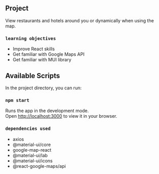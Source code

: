 ## Project
View restaurants and hotels around you or dynamically when using the map.

### `learning objectives`
+ Improve React skills
+ Get familiar with Google Maps API
+ Get familiar with MUI library

## Available Scripts

In the project directory, you can run:

### `npm start`

Runs the app in the development mode.\
Open [http://localhost:3000](http://localhost:3000) to view it in your browser.

### `dependencies used`

+ axios
+ @material-ui/core
+ google-map-react
+ @material-ui/lab
+ @material-ui/icons
+ @react-google-maps/api



